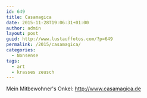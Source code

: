 ```yaml
---
id: 649
title: Casamagica
date: 2015-11-28T19:06:31+01:00
author: admin
layout: post
guid: http://www.lustauffotos.com/?p=649
permalink: /2015/casamagica/
categories:
  - Nonsense
tags:
  - art
  - krasses zeusch
---
```

Mein Mitbewohner's Onkel: <http://www.casamagica.de>